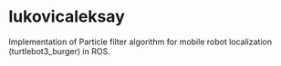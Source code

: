 # lukovicaleksay
Implementation of Particle filter algorithm for mobile robot localization (turtlebot3_burger) in ROS.
